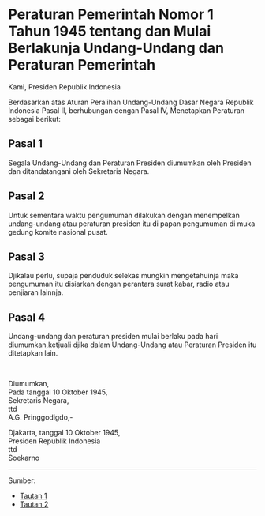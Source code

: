 # Peraturan Pemerintah Nomor 1 Tahun 1945 tentang dan Mulai Berlakunja Undang-Undang dan Peraturan Pemerintah

Kami, Presiden Republik Indonesia

Berdasarkan atas Aturan Peralihan Undang-Undang Dasar Negara Republik Indonesia Pasal II, berhubungan dengan Pasal IV, Menetapkan Peraturan sebagai berikut:

## Pasal 1

Segala Undang-Undang dan Peraturan Presiden diumumkan oleh Presiden dan ditandatangani oleh Sekretaris Negara.

## Pasal 2

Untuk sementara waktu pengumuman dilakukan dengan menempelkan undang-undang atau peraturan presiden itu di papan pengumuman di muka gedung komite nasional pusat.

## Pasal 3

Djikalau perlu, supaja penduduk selekas mungkin mengetahuinja maka pengumuman itu disiarkan dengan perantara surat kabar, radio atau penjiaran lainnja.

## Pasal 4

Undang-undang dan peraturan presiden mulai berlaku pada hari diumumkan,ketjuali djika dalam Undang-Undang atau Peraturan Presiden itu ditetapkan lain.

</br>

Diumumkan, </br>
Pada tanggal 10 Oktober 1945, </br>
Sekretaris Negara, </br>
ttd </br>
A.G. Pringgodigdo,-

Djakarta, tanggal 10 Oktober 1945, </br>
Presiden Republik Indonesia </br>
ttd </br>
Soekarno

---

Sumber:
* [Tautan 1](https://peraturan.go.id/peraturan/view.html?id=11e44c4e293fbfe0945c313231323131)
* [Tautan 2](https://peraturan.go.id/common/dokumen/ln/1945/pp1-1945.pdf)
